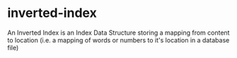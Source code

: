 # inverted-index
An Inverted Index is an Index Data Structure storing a mapping from content to location (i.e. a mapping of words or numbers to it's location in a database file)
